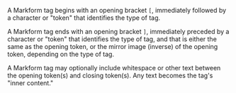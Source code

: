 A Markform tag begins with an opening bracket `[`, immediately followed by a character or "token" that identifies the type of tag.

A Markform tag ends with an opening bracket `]`, immediately preceded by a character or "token" that identifies the type of tag, and that is either the same as the opening token, or the mirror image (inverse) of the opening token, depending on the type of tag.

A Markform tag may optionally include whitespace or other text between the opening token(s) and closing token(s). Any text becomes the tag's "inner content."
